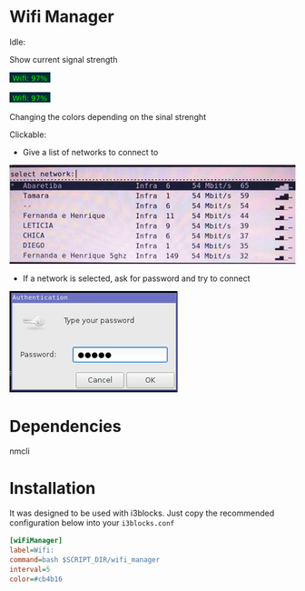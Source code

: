 # Wifi Manager

Idle:

Show current signal strength

![](images/strenghtGreen.png)

![](images/strenghtGreen.png)

Changing the colors depending on the sinal strenght

Clickable:

- Give a list of networks to connect to

![](images/menuWiFi.jpg)

- If a network is selected, ask for password and try to connect

![](images/passMenu.png)


# Dependencies

nmcli

# Installation
It was designed to be used with i3blocks. Just copy the recommended configuration below into your `i3blocks.conf`

```INI
[wiFiManager]
label=Wifi:
command=bash $SCRIPT_DIR/wifi_manager
interval=5
color=#cb4b16
```
